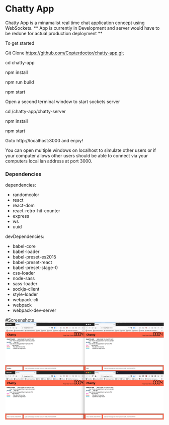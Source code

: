 Chatty App
=====================

Chatty App is a minamalist real time chat application concept using WebSockets. 
** App is currently in Development and server would have to be redone for actual production deployment **

To get started

Git Clone https://github.com/Copterdoctor/chatty-app.git

cd chatty-app

npm install

npm run build

npm start


Open a second terminal window to start sockets server

cd /chatty-app/chatty-server

npm install

npm start


Goto http://localhost:3000 and enjoy!

You can open multiple windows on localhost to simulate other users or if your computer allows other users should be able to connect via your computers local lan address at port 3000.


### Dependencies

dependencies: 
* randomcolor
* react
* react-dom
* react-retro-hit-counter
* express 
* ws
* uuid


devDependencies: 
* babel-core
* babel-loader
* babel-preset-es2015
* babel-preset-react
* babel-preset-stage-0
* css-loader
* node-sass
* sass-loader
* sockjs-client
* style-loader
* webpack-cli
* webpack
* webpack-dev-server
    
    
#Screenshots
![Chatty App](https://github.com/Copterdoctor/chatty-app/blob/master/chatty-server/screenshots/ChattyApp.png)
